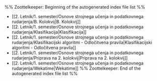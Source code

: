 %% Zoottelkeeper: Beginning of the autogenerated index file list  %%
-  [[2. Letnik/1. semester/Osnove strojnega učenja in podatkovnega rudarjenja/B. Kolokvij|B. Kolokvij]]
-  [[2. Letnik/1. semester/Osnove strojnega učenja in podatkovnega rudarjenja/Klasifikacija|Klasifikacija]]
-  [[2. Letnik/1. semester/Osnove strojnega učenja in podatkovnega rudarjenja/Klasifikacijski algoritmi - Odločitvena pravila|Klasifikacijski algoritmi - Odločitvena pravila]]
-  [[2. Letnik/1. semester/Osnove strojnega učenja in podatkovnega rudarjenja/Priprava na 2. kolokvij|Priprava na 2. kolokvij]]
-  [[2. Letnik/1. semester/Osnove strojnega učenja in podatkovnega rudarjenja/Wekatime|Wekatime]]
%% Zoottelkeeper: End of the autogenerated index file list  %%
